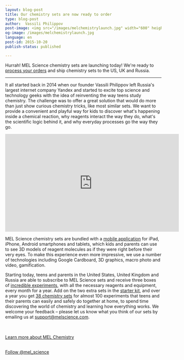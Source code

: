 ```yaml
---
layout: blog-post
title: Our chemistry sets are now ready to order
type: blog-post
author:  Vassili Philippov
post-image: <img src="/images/melchemistrylaunch.jpg" width="600" height="338" alt="tin">
og-image: /images/melchemistrylaunch.jpg
language: en
post-id: 2015-10-20
publish-status: published

---
```

Hurrah! MEL Science chemistry sets are launching today! We're ready to <a href="http://www.melscience.com"> process your orders</a> and ship chemistry sets to the US, UK and Russia.
<!-- more -->

---

It all started back in 2014 when our founder Vassili Philippov left Russia's largest internet company Yandex and started to excite top science and technology geeks with the idea of reinventing the way teens study chemistry. The challenge was to offer a great solution that would do more than just show curious chemistry tricks, like most similar sets. We want to provide a convenient and playful way for kids to discover what's happening inside a chemical reaction, why reagents interact the way they do, what's the scientific logic behind it, and why everyday processes go the way they go.


<iframe width="560" height="315" src="https://www.youtube.com/embed/cFV6j1NWvJY" frameborder="0" allowfullscreen></iframe>

MEL Science chemistry sets are bundled with a <a href="https://melscience.com/en/app/"> mobile application</a> for iPad, iPhone, Android smartphones and tablets, which kids and parents can use to see 3D models of reagent molecules as if they were right before their very eyes. To make this experience even more impressive, we use a number of technologies including Google Cardboard, 3D graphics, macro photo and video, gamification.

Starting today, teens and parents in the United States, United Kingdom and Russia are able to subscribe to MEL Science sets and receive three boxes of <a href="https://melscience.com/en/experiments/"> incredible experiments</a>, with all the necessary reagents and equipment, every month for a year.  Add on the two extra sets in the <a href="https://melscience.com/en/starterkit/"> starter kit</a>, and over a year you get <a href="https://melscience.com/en/chemistry-sets/"> 38 chemistry sets</a> for almost 100 experiments that teens and their parents can easily and safely do together at home, to spend time discovering the world of chemistry and learning how everything works.
We welcome your feedback – please let us know what you think of our sets by emailing us at support@melscience.com.

<br>
<br>
<a href="https://melscience.com/en" class="btn btn-primary btn-lg">Learn more about MEL Chemistry</a>
<br>
<br>

<!-- Begin Twitter follow -->
<a href="https://twitter.com/mel_science" class="twitter-follow-button" data-show-count="false" data-size="large">Follow @mel_science</a>
<script>!function(d,s,id){var js,fjs=d.getElementsByTagName(s)[0],p=/^http:/.test(d.location)?'http':'https';if(!d.getElementById(id)){js=d.createElement(s);js.id=id;js.src=p+'://platform.twitter.com/widgets.js';fjs.parentNode.insertBefore(js,fjs);}}(document, 'script', 'twitter-wjs');</script>
<!-- End Twitter follow -->
